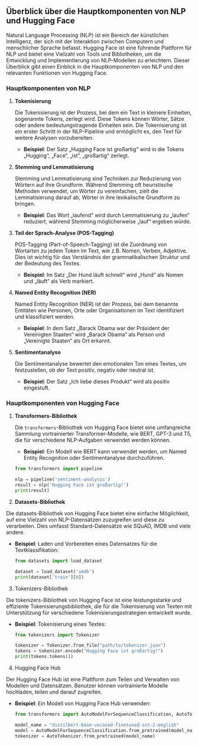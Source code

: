 ## Überblick über die Hauptkomponenten von NLP und Hugging Face

Natural Language Processing (NLP) ist ein Bereich der künstlichen Intelligenz, der sich mit der Interaktion zwischen Computern und menschlicher Sprache befasst. Hugging Face ist eine führende Plattform für NLP und bietet eine Vielzahl von Tools und Bibliotheken, um die Entwicklung und Implementierung von NLP-Modellen zu erleichtern. Dieser Überblick gibt einen Einblick in die Hauptkomponenten von NLP und den relevanten Funktionen von Hugging Face.

### Hauptkomponenten von NLP

1. **Tokenisierung**

   Die Tokenisierung ist der Prozess, bei dem ein Text in kleinere Einheiten, sogenannte Tokens, zerlegt wird. Diese Tokens können Wörter, Sätze oder andere bedeutungstragende Einheiten sein. Die Tokenisierung ist ein erster Schritt in der NLP-Pipeline und ermöglicht es, den Text für weitere Analysen vorzubereiten.

   - **Beispiel**: Der Satz „Hugging Face ist großartig“ wird in die Tokens „Hugging“, „Face“, „ist“, „großartig“ zerlegt.

2. **Stemming und Lemmatisierung**

   Stemming und Lemmatisierung sind Techniken zur Reduzierung von Wörtern auf ihre Grundform. Während Stemming oft heuristische Methoden verwendet, um Wörter zu vereinfachen, zielt die Lemmatisierung darauf ab, Wörter in ihre lexikalische Grundform zu bringen.

   - **Beispiel**: Das Wort „laufend“ wird durch Lemmatisierung zu „laufen“ reduziert, während Stemming möglicherweise „lauf“ ergeben würde.

3. **Teil der Sprach-Analyse (POS-Tagging)**

   POS-Tagging (Part-of-Speech-Tagging) ist die Zuordnung von Wortarten zu jedem Token im Text, wie z.B. Nomen, Verben, Adjektive. Dies ist wichtig für das Verständnis der grammatikalischen Struktur und der Bedeutung des Textes.

   - **Beispiel**: Im Satz „Der Hund läuft schnell“ wird „Hund“ als Nomen und „läuft“ als Verb markiert.

4. **Named Entity Recognition (NER)**

   Named Entity Recognition (NER) ist der Prozess, bei dem benannte Entitäten wie Personen, Orte oder Organisationen im Text identifiziert und klassifiziert werden.

   - **Beispiel**: In dem Satz „Barack Obama war der Präsident der Vereinigten Staaten“ wird „Barack Obama“ als Person und „Vereinigte Staaten“ als Ort erkannt.

5. **Sentimentanalyse**

   Die Sentimentanalyse bewertet den emotionalen Ton eines Textes, um festzustellen, ob der Text positiv, negativ oder neutral ist.

   - **Beispiel**: Der Satz „Ich liebe dieses Produkt“ wird als positiv eingestuft.

### Hauptkomponenten von Hugging Face

1. **Transformers-Bibliothek**

   Die `transformers`-Bibliothek von Hugging Face bietet eine umfangreiche Sammlung vortrainierter Transformer-Modelle, wie BERT, GPT-3 und T5, die für verschiedene NLP-Aufgaben verwendet werden können.

   - **Beispiel**: Ein Modell wie BERT kann verwendet werden, um Named Entity Recognition oder Sentimentanalyse durchzuführen.

   ```python
   from transformers import pipeline

   nlp = pipeline('sentiment-analysis')
   result = nlp('Hugging Face ist großartig!')
   print(result)
   ```

2. **Datasets-Bibliothek**

Die datasets-Bibliothek von Hugging Face bietet eine einfache Möglichkeit, auf eine Vielzahl von NLP-Datensätzen zuzugreifen und diese zu verarbeiten. Dies umfasst Standard-Datensätze wie SQuAD, IMDB und viele andere.

- **Beispiel**: Laden und Vorbereiten eines Datensatzes für die Textklassifikation:

   ```python
   from datasets import load_dataset

  dataset = load_dataset('imdb')
  print(dataset['train'][0])
   ```

3. Tokenizers-Bibliothek

Die tokenizers-Bibliothek von Hugging Face ist eine leistungsstarke und effiziente Tokenisierungsbibliothek, die für die Tokenisierung von Texten mit Unterstützung für verschiedene Tokenisierungsstrategien entwickelt wurde.

- **Beispiel**: Tokenisierung eines Textes:

   ```python
   from tokenizers import Tokenizer

  tokenizer = Tokenizer.from_file("path/to/tokenizer.json")
  tokens = tokenizer.encode("Hugging Face ist großartig!")
  print(tokens.tokens())
   ```

4. Hugging Face Hub

Der Hugging Face Hub ist eine Plattform zum Teilen und Verwalten von Modellen und Datensätzen. Benutzer können vortrainierte Modelle hochladen, teilen und darauf zugreifen.

- **Beispiel**: Ein Modell von Hugging Face Hub verwenden:

   ```python
   from transformers import AutoModelForSequenceClassification, AutoTokenizer

  model_name = "distilbert-base-uncased-finetuned-sst-2-english"
  model = AutoModelForSequenceClassification.from_pretrained(model_name)
  tokenizer = AutoTokenizer.from_pretrained(model_name)
   ```